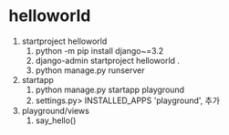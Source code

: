 # helloworld
1. startproject helloworld
   1. python -m pip install django~=3.2
   2. django-admin startproject helloworld .
   3. python manage.py runserver
2. startapp
   1. python manage.py startapp playground
   2. settings.py> INSTALLED_APPS 'playground', 추가
3. playground/views
   1. say_hello()